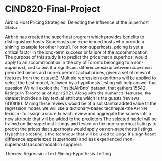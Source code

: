 # CIND820-Final-Project
Airbnb Host Pricing Strategies: Detecting the Influence of the Superhost Status

Airbnb has created the superhost program which provides benefits to distinguished hosts. Superhosts are experienced hosts who provide a shining example for other hosts1. For non-superhosts, pricing is yet a critical factor in the long-term success or failure of the accommodation.
The purpose of this study is to predict the price that a superhost would apply to an accommodation in the city of Toronto belonging to a non-superhost, and to test if a significant difference exists between superhost predicted prices and non-superhost actual prices, given a set of relevant features from the dataset2. Multiple regression algorithms will be applied to select the best model, followed by a hypothesis testing will help answer that question
We will exploit the “insideAirBnb” dataset, that gathers 15542 listings in Toronto as of April 2021. Along with the numerical features, the dataset includes a key textual attribute which is the guests ‘reviews (410918). Mining these reviews would be of a substantial added value to the regression model.
We will use a dictionary-based technique-the AFINN lexicon- to assign a score to each review and aggregate the scores into a new attribute that will be added to the predictors
The selected model will be trained on the superhost listings and tested on the non-superhost listings to predict the prices that superhosts would apply on non-superhosts listings. Hypothesis testing is the technique that will be used to judge if a significant difference experienced (superhosts) and less experienced (non-superhosts) accommodation suppliers

Themes: Regression-Text Mining-Hypothesis Testing
